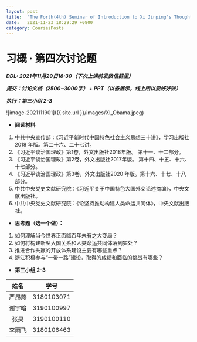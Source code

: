 ```yaml
---
layout: post
title:  "The Forth(4th) Seminar of Introduction to Xi Jinping's Thought"
date:   2021-11-23 18:29:29 +0800
category: CoursesPosts
---
```




# 习概 · 第四次讨论题

***DDL: 2021年11月29日18:30（下次上课前发微信群里）***

***提交：讨论文档（2500~3000字） + PPT（以备展示，线上所以要好好做）***

***执行：第三小组 2-3***

![image-2021111901]({{ site.url }}/images/XI_Obama.jpeg)

- **阅读材料**

1. 中共中央宣传部：《习近平新时代中国特色社会主义思想三十讲》，学习出版社2018 年版。第二十六、二十七讲。
2. 《习近平谈治国理政》第1卷，外文出版社2018年版。 第十一、十二部分。
3. 《习近平谈治国理政》第2卷，外文出版社2017年版。 第十四、十五、十六、十七部分。
4. 《习近平谈治国理政》第3卷，外文出版社2020 年版。第十六、十七、十八部分。
5. 中共中央党史文献研究院：《习近平关于中国特色大国外交论述摘编》，中央文献出版社。
6. 中共中央党史文献研究院：《论坚持推动构建人类命运共同体》，中央文献出版社。

- **思考题（选一个做）：**

1. 如何理解当今世界正面临百年未有之大变局？
2. 如何将构建新型大国关系和人类命运共同体落到实处？
3. 推进合作共赢的开放体系建设主要有哪些重点？
4. 浙江积极参与“一带一路”建设，取得的成绩和面临的挑战有哪些？

- **第三小组 2-3**

|姓名|学号|
|:-----:|:-----:|
|严昂燕|3180103071|
|谢宇晗|3190100997|
|张昊|3190100110|
|李雨飞|3180106463|

